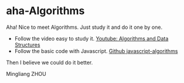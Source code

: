 # aha-Algorithms
Aha! Nice to meet Algorithms. Just study it and do it one by one.


- Follow the video easy to study it. [Youtube: Algorithms and Data Structures](https://www.youtube.com/playlist?list=PLLXdhg_r2hKA7DPDsunoDZ-Z769jWn4R8)
- Follow the basic code with Javascript. [Github javascript-algorithms](https://github.com/trekhleb/javascript-algorithms/blob/master/README.zh-CN.md)

Then I believe we could do it better. 

Mingliang ZHOU
